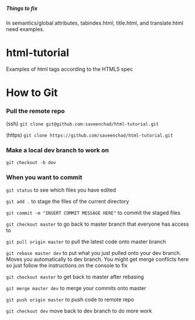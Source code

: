 ##### Things to fix
In semantics/global attributes, tabindex.html, title.html, and translate.html need examples.

# html-tutorial
Examples of html tags according to the HTML5 spec

# How to Git

### Pull the remote repo

(ssh) `git clone git@github.com:saveenchad/html-tutorial.git`

(https) `git clone https://github.com/saveenchad/html-tutorial.git`

### Make a local dev branch to work on

`git checkout -b dev`

### When you want to commit

`git status` to see which files you have edited

`git add .` to stage the files of the current directory

`git commit -m "INSERT COMMIT MESSAGE HERE"` to commit the staged files

`git checkout master` to go back to master branch that everyone has access to

`git pull origin master` to pull the latest code onto master branch

`git rebase master dev` to put what you just pulled onto your dev branch. Moves you automatically to dev branch. You might get merge conflicts here so just follow the instructions on the console to fix

`git checkout master` to get back to master after rebasing

`git merge master dev` to merge your commits onto master

`git push origin master` to push code to remote repo

`git checkout dev` move back to dev branch to do more work
